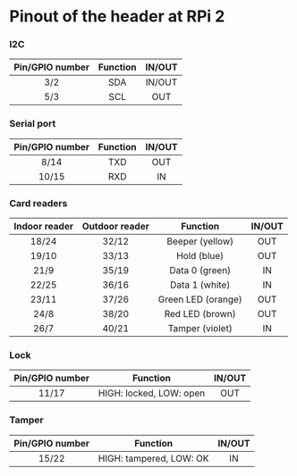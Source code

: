 # Pinout of the header at RPi 2

### I2C
| Pin/GPIO number | Function | IN/OUT |
|:---:|:---:|:---:|
| 3/2 | SDA | IN/OUT |
| 5/3 | SCL | OUT |

### Serial port
| Pin/GPIO number | Function | IN/OUT |
|:---:|:---:|:---:|
| 8/14 | TXD | OUT |
| 10/15 | RXD | IN |

### Card readers
| Indoor reader | Outdoor reader | Function | IN/OUT |
|:---:|:---:|:---:|:---:|
| 18/24 | 32/12 | Beeper (yellow) | OUT |
| 19/10 | 33/13 | Hold (blue) | OUT |
| 21/9 | 35/19 | Data 0 (green) | IN |
| 22/25 | 36/16 | Data 1 (white) | IN |
| 23/11 | 37/26 | Green LED (orange) | OUT |
| 24/8 | 38/20 | Red LED (brown) | OUT |
| 26/7 | 40/21 | Tamper (violet) | IN |

### Lock
| Pin/GPIO number | Function | IN/OUT |
|:---:|:---:|:---:|
| 11/17 | HIGH: locked, LOW: open | OUT |

### Tamper
| Pin/GPIO number | Function | IN/OUT |
|:---:|:---:|:---:|
| 15/22 | HIGH: tampered, LOW: OK | IN |
